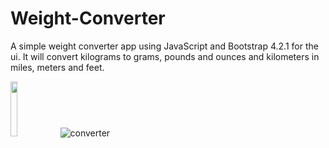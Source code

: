 # Weight-Converter
A simple weight converter app using JavaScript and Bootstrap 4.2.1 for the ui. It will convert kilograms to grams, 
pounds and ounces and kilometers in miles, meters and feet.

<img src="https://user-images.githubusercontent.com/31374652/50723432-47860a00-10e6-11e9-9b80-5ba91617a021.png" width="15%"></img> 
![converter](https://user-images.githubusercontent.com/31374652/50723537-f119cb00-10e7-11e9-9864-5ccafc5ac912.png)
